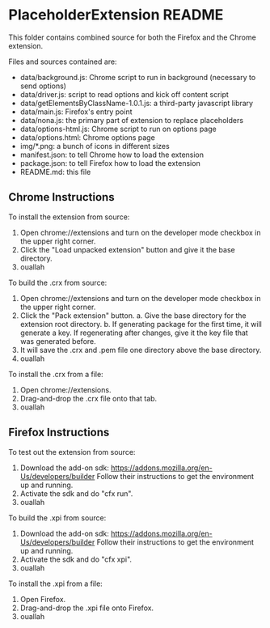 PlaceholderExtension README
===========================

This folder contains combined source for both the Firefox and the Chrome
extension.

Files and sources contained are:
* data/background.js: Chrome script to run in background (necessary to send options)
* data/driver.js: script to read options and kick off content script
* data/getElementsByClassName-1.0.1.js: a third-party javascript library
* data/main.js: Firefox's entry point
* data/nona.js: the primary part of extension to replace placeholders
* data/options-html.js: Chrome script to run on options page
* data/options.html: Chrome options page
* img/*.png: a bunch of icons in different sizes
* manifest.json: to tell Chrome how to load the extension
* package.json: to tell Firefox how to load the extension
* README.md: this file


Chrome Instructions
-------------------

To install the extension from source:
1. Open chrome://extensions and turn on the developer mode checkbox in the
   upper right corner.
2. Click the "Load unpacked extension" button and give it the base directory.
3. ouallah
   
To build the .crx from source:
1. Open chrome://extensions and turn on the developer mode checkbox in the
   upper right corner.
2. Click the "Pack extension" button.
   a. Give the base directory for the extension root directory.
   b. If generating package for the first time, it will generate a key.  If
      regenerating after changes, give it the key file that was generated
      before.
3. It will save the .crx and .pem file one directory above the base directory.
4. ouallah

To install the .crx from a file:
1.  Open chrome://extensions.
2.  Drag-and-drop the .crx file onto that tab.
3.  ouallah


Firefox Instructions
--------------------

To test out the extension from source:
1. Download the add-on sdk:
   https://addons.mozilla.org/en-Us/developers/builder
   Follow their instructions to get the environment up and running.
2. Activate the sdk and do "cfx run".
3. ouallah

To build the .xpi from source:
1. Download the add-on sdk:
   https://addons.mozilla.org/en-Us/developers/builder
   Follow their instructions to get the environment up and running.
2. Activate the sdk and do "cfx xpi".
3. ouallah

To install the .xpi from a file:
1.  Open Firefox.
2.  Drag-and-drop the .xpi file onto Firefox.
3.  ouallah
